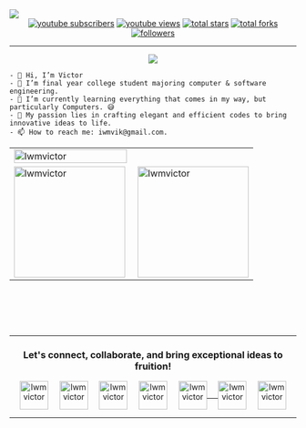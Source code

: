 <img src="./assets/banner.jpg">

<div align="center">
  <a href="https://www.youtube.com/@iwmvictor?sub_confirmation=1">
    <img alt="youtube subscribers" title="Subscribe to my YouTube channel" src="https://custom-icon-badges.herokuapp.com/youtube/channel/subscribers/UCE9ODjNIkOHrnSdkYWLfYhg?color=%23E05D44&label=SUBSCRIBE&logo=video&logoColor=white&style=for-the-badge&labelColor=CE4630"/></a> 
  <a href="https://www.youtube.com/@iwmvictor">
    <img alt="youtube views" title="YouTube views" src="https://custom-icon-badges.herokuapp.com/youtube/channel/views/UCE9ODjNIkOHrnSdkYWLfYhg?color=%23E1AD0E&logo=eye&logoColor=white&style=for-the-badge&labelColor=C79600"/></a> 
  <a href="https://github.com/iwmvictor?tab=repositories&sort=stargazers">
    <img alt="total stars" title="Total stars on GitHub" src="https://custom-icon-badges.herokuapp.com/badge/dynamic/json?logo=star&color=7c007c&labelColor=640464&label=Stars&style=for-the-badge&query=%24.stars&url=https://api.github-star-counter.workers.dev/user/iwmvictor"/></a>
  <a href="https://github.com/iwmvictor?tab=repositories&sort=stargazers">
    <img alt="total forks" title="Total forks on GitHub" src="https://custom-icon-badges.herokuapp.com/badge/dynamic/json?logo=fork&color=55960c&labelColor=488207&label=Forks&style=for-the-badge&query=%24.forks&url=https://api.github-star-counter.workers.dev/user/iwmvictor"/></a>
  <a href="https://github.com/iwmvictor">
    <img alt="followers" title="Follow me on Github" src="https://custom-icon-badges.herokuapp.com/github/followers/iwmvictor?color=236ad3&labelColor=1155ba&style=for-the-badge&logo=person-add&label=Follow&logoColor=white"/></a>
</div>

<hr>

<p align="center">
<img src="https://readme-typing-svg.herokuapp.com/?color=45B6C4&width=380&height=45&lines=Software+Developer;Product+Designer;UI+UX+Designer;Website+Designer+and+Developer;Mobile+App+Developer;Iwmvictor+...&center=true"></a>
</p>

```
- 👋 Hi, I’m Victor
- 👀 I’m final year college student majoring computer & software engineering.
- 🌱 I’m currently learning everything that comes in my way, but particularly Computers. 😅
- 💞️ My passion lies in crafting elegant and efficient codes to bring innovative ideas to life.
- 📫 How to reach me: iwmvik@gmail.com.
```

<table>
  <tr>
    <td>
      <img width="100%" src="https://github-readme-streak-stats.herokuapp.com/?user=iwmvictor&theme=gotham" alt="Iwmvictor" />
    </td>
  </tr>
   <tr>
    <td>
      <img height="195px" align="left" src="https://github-readme-stats.vercel.app/api?username=iwmvictor&show_icons=true&theme=gotham" alt="Iwmvictor" />
    </td>
    <td>
      <img height="195px" align="right" alt="Iwmvictor" src="https://github-readme-stats.vercel.app/api/top-langs/?username=iwmvictor&theme=gotham&langs_count=4" />
    </td>
  </tr>
</table>

<br><br>
---



<hr>

<h3 align="center">Let's connect, collaborate, and bring exceptional ideas to fruition!</h3>
<p align="center">
<a href="https://instagram.com/iwmvictor" target="blank"><img align="center" src="https://img.icons8.com/cute-clipart/64/000000/instagram-new.png" alt="Iwmvictor" height="50" width="50" /></a>&nbsp;&nbsp;&nbsp;&nbsp;
<a href="https://twitter.com/iwmvictor" target="blank"><img align="center" src="https://img.icons8.com/cute-clipart/64/000000/twitter.png" alt="Iwmvictor" height="50" width="50" /></a> &nbsp;&nbsp;&nbsp;
<a href="https://www.linkedin.com/in/iwmvictor/" target="blank"><img align="center" src="https://img.icons8.com/cute-clipart/64/000000/linkedin.png" alt="Iwmvictor" height="50" width="50" /></a>&nbsp;&nbsp;&nbsp;&nbsp;
<a href="https://wa.link/1mhm1w" target="blank"><img align="center" src="https://img.icons8.com/cute-clipart/64/000000/whatsapp.png" alt="Iwmvictor" height="50" width="50" /></a>&nbsp;&nbsp;&nbsp;&nbsp;
<a href="www.pinterest.com/iwmvictor" target="blank"><img align="center" src="https://img.icons8.com/cute-clipart/64/000000/pinterest.png" alt="Iwmvictor" height="50" width="50" />&nbsp;&nbsp;&nbsp;&nbsp;
<a href="https://www.behance.net/iwmvictor" target="blank"><img align="center" src="https://img.icons8.com/cute-clipart/64/000000/behance.png" alt="Iwmvictor" height="50" width="50" /></a>&nbsp;&nbsp;&nbsp;&nbsp;
<a href="www.youtube.com/@iwmvictor" target="blank"><img align="center" src="https://img.icons8.com/cute-clipart/64/000000/youtube.png" alt="Iwmvictor" height="50" width="50" /></a>
</p>

<hr>
